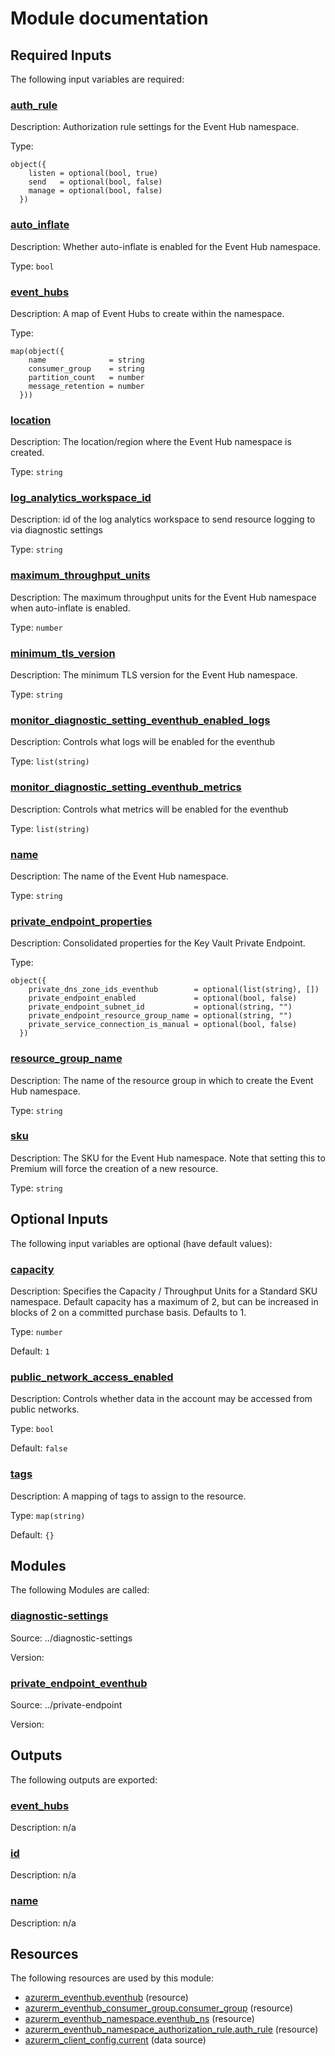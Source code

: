 # Module documentation

## Required Inputs

The following input variables are required:

### <a name="input_auth_rule"></a> [auth\_rule](#input\_auth\_rule)

Description: Authorization rule settings for the Event Hub namespace.

Type:

```hcl
object({
    listen = optional(bool, true)
    send   = optional(bool, false)
    manage = optional(bool, false)
  })
```

### <a name="input_auto_inflate"></a> [auto\_inflate](#input\_auto\_inflate)

Description: Whether auto-inflate is enabled for the Event Hub namespace.

Type: `bool`

### <a name="input_event_hubs"></a> [event\_hubs](#input\_event\_hubs)

Description: A map of Event Hubs to create within the namespace.

Type:

```hcl
map(object({
    name              = string
    consumer_group    = string
    partition_count   = number
    message_retention = number
  }))
```

### <a name="input_location"></a> [location](#input\_location)

Description: The location/region where the Event Hub namespace is created.

Type: `string`

### <a name="input_log_analytics_workspace_id"></a> [log\_analytics\_workspace\_id](#input\_log\_analytics\_workspace\_id)

Description: id of the log analytics workspace to send resource logging to via diagnostic settings

Type: `string`

### <a name="input_maximum_throughput_units"></a> [maximum\_throughput\_units](#input\_maximum\_throughput\_units)

Description: The maximum throughput units for the Event Hub namespace when auto-inflate is enabled.

Type: `number`

### <a name="input_minimum_tls_version"></a> [minimum\_tls\_version](#input\_minimum\_tls\_version)

Description: The minimum TLS version for the Event Hub namespace.

Type: `string`

### <a name="input_monitor_diagnostic_setting_eventhub_enabled_logs"></a> [monitor\_diagnostic\_setting\_eventhub\_enabled\_logs](#input\_monitor\_diagnostic\_setting\_eventhub\_enabled\_logs)

Description: Controls what logs will be enabled for the eventhub

Type: `list(string)`

### <a name="input_monitor_diagnostic_setting_eventhub_metrics"></a> [monitor\_diagnostic\_setting\_eventhub\_metrics](#input\_monitor\_diagnostic\_setting\_eventhub\_metrics)

Description: Controls what metrics will be enabled for the eventhub

Type: `list(string)`

### <a name="input_name"></a> [name](#input\_name)

Description: The name of the Event Hub namespace.

Type: `string`

### <a name="input_private_endpoint_properties"></a> [private\_endpoint\_properties](#input\_private\_endpoint\_properties)

Description: Consolidated properties for the Key Vault Private Endpoint.

Type:

```hcl
object({
    private_dns_zone_ids_eventhub        = optional(list(string), [])
    private_endpoint_enabled             = optional(bool, false)
    private_endpoint_subnet_id           = optional(string, "")
    private_endpoint_resource_group_name = optional(string, "")
    private_service_connection_is_manual = optional(bool, false)
  })
```

### <a name="input_resource_group_name"></a> [resource\_group\_name](#input\_resource\_group\_name)

Description: The name of the resource group in which to create the Event Hub namespace.

Type: `string`

### <a name="input_sku"></a> [sku](#input\_sku)

Description: The SKU for the Event Hub namespace. Note that setting this to Premium will force the creation of a new resource.

Type: `string`

## Optional Inputs

The following input variables are optional (have default values):

### <a name="input_capacity"></a> [capacity](#input\_capacity)

Description: Specifies the Capacity / Throughput Units for a Standard SKU namespace. Default capacity has a maximum of 2, but can be increased in blocks of 2 on a committed purchase basis. Defaults to 1.

Type: `number`

Default: `1`

### <a name="input_public_network_access_enabled"></a> [public\_network\_access\_enabled](#input\_public\_network\_access\_enabled)

Description: Controls whether data in the account may be accessed from public networks.

Type: `bool`

Default: `false`

### <a name="input_tags"></a> [tags](#input\_tags)

Description: A mapping of tags to assign to the resource.

Type: `map(string)`

Default: `{}`
## Modules

The following Modules are called:

### <a name="module_diagnostic-settings"></a> [diagnostic-settings](#module\_diagnostic-settings)

Source: ../diagnostic-settings

Version:

### <a name="module_private_endpoint_eventhub"></a> [private\_endpoint\_eventhub](#module\_private\_endpoint\_eventhub)

Source: ../private-endpoint

Version:
## Outputs

The following outputs are exported:

### <a name="output_event_hubs"></a> [event\_hubs](#output\_event\_hubs)

Description: n/a

### <a name="output_id"></a> [id](#output\_id)

Description: n/a

### <a name="output_name"></a> [name](#output\_name)

Description: n/a
## Resources

The following resources are used by this module:

- [azurerm_eventhub.eventhub](https://registry.terraform.io/providers/hashicorp/azurerm/latest/docs/resources/eventhub) (resource)
- [azurerm_eventhub_consumer_group.consumer_group](https://registry.terraform.io/providers/hashicorp/azurerm/latest/docs/resources/eventhub_consumer_group) (resource)
- [azurerm_eventhub_namespace.eventhub_ns](https://registry.terraform.io/providers/hashicorp/azurerm/latest/docs/resources/eventhub_namespace) (resource)
- [azurerm_eventhub_namespace_authorization_rule.auth_rule](https://registry.terraform.io/providers/hashicorp/azurerm/latest/docs/resources/eventhub_namespace_authorization_rule) (resource)
- [azurerm_client_config.current](https://registry.terraform.io/providers/hashicorp/azurerm/latest/docs/data-sources/client_config) (data source)
